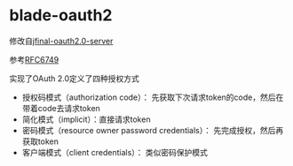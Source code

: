 # blade-oauth2

修改自[jfinal-oauth2.0-server](http://git.oschina.net/brucezcq/jfinal-oauth2.0-server)

参考[RFC6749](http://www.rfcreader.com/#rfc6749)

实现了OAuth 2.0定义了四种授权方式

* 授权码模式（authorization code）： 先获取下次请求token的code，然后在带着code去请求token
* 简化模式（implicit）：直接请求token
* 密码模式（resource owner password credentials）： 先完成授权，然后再获取token
* 客户端模式（client credentials）： 类似密码保护模式
